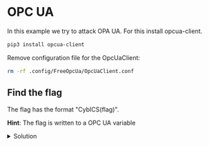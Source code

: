 # OPC UA

In this example we try to attack OPA UA.
For this install opcua-client.

```sh
pip3 install opcua-client
```

Remove configuration file for the OpcUaClient:
```sh
rm -rf .config/FreeOpcUa/OpcUaClient.conf
```

## Find the flag
The flag has the format "CybICS(flag)".

**Hint**: The flag is written to a OPC UA variable
<details>
  <summary>Solution</summary>
  
  ##
  
  ![Flag opcua](doc/opcua.png)
</details>